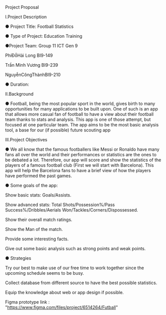 Project Proposal

I.Project Description

● Project Title: Football Statistics

● Type of Project: Education Training

●Project Team: Group 11 ICT Gen 9 

PhíĐỗHải Long   BI9-149

Trần Minh Vương   BI9-239

NguyễnCôngThànhBI9-210

● Duration:                              

II.Background

● Football, being the most popular sport in the world, gives birth to many opportunities for many applications to be built upon. One of 
such is an app that allows more casual fan of football to have a view about their football team thanks to stats and analysis. This app is one of those attempt, but focused at one particular team. The app aims to be the most basic analysis tool, a base for our (if possible) future scouting app 

III.Project Objectives

● We all know that the famous footballers like Messi or Ronaldo have many fans all over the world and their performances or statistics are the ones to be debated a lot. Therefore, our app will score and show the statistics of the players of a famous football club (First we will start with Barcelona). This app will help the Barcelona fans to have a brief view of how the players have performed the past games.

● Some goals of the app:

Show basic stats: Goals/Assists. 

Show advanced stats: Total Shots/Possession%/Pass Success%/Dribbles/Aerials Won/Tackles/Corners/Dispossessed.

Show their overall match ratings.

Show the Man of the match.

Provide some interesting facts.

Give out some basic analysis such as strong points and weak points.

● Strategies

Try our best to make use of our free time to work together since the upcoming schedule seems to be busy.

Collect database from different source to have the best possible statistics.

Equip the knowledge about web or app design  if possible.



Figma prototype link : "https://www.figma.com/files/project/6514264/Futball"
